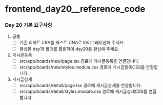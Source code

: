 # frontend_day20__reference_code

### Day 20 기본 요구사항

1. 공통
    - [ ]  기존 리액트 CRA를 넥스트 CNA로 마이그레이션해 주세요.
    - [ ]  완성된 day19 폴더를 활용하여 day20를 완성해 주세요.
2. 게시글등록
    - [ ]  src/app/boards/new/page.tsx 경로에 게시글등록을 연결합니다.
    - [ ]  src/app/boards/new/styles.module.css 경로에 게시글등록CSS를 연결합니다.
3. 게시글상세
    - [ ]  src/app/boards/detail/page.tsx 경로에 게시글상세를 연결합니다.
    - [ ]  src/app/boards/detail/styles.module.css 경로에 게시글상세CSS를 연결합니다.
